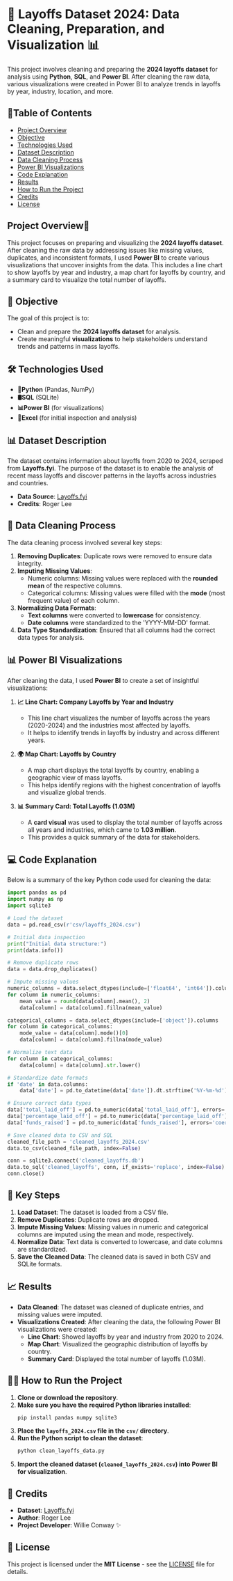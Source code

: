 # 🚀 Layoffs Dataset 2024: Data Cleaning, Preparation, and Visualization 📊

This project involves cleaning and preparing the **2024 layoffs dataset** for analysis using **Python**, **SQL**, and **Power BI**. After cleaning the raw data, various visualizations were created in Power BI to analyze trends in layoffs by year, industry, location, and more.

##  📖Table of Contents
- [Project Overview](#project-overview)
- [Objective](#objective)
- [Technologies Used](#technologies-used)
- [Dataset Description](#dataset-description)
- [Data Cleaning Process](#data-cleaning-process)
- [Power BI Visualizations](#power-bi-visualizations)
- [Code Explanation](#code-explanation)
- [Results](#results)
- [How to Run the Project](#how-to-run-the-project)
- [Credits](#credits)
- [License](#license)

##  Project Overview📁
This project focuses on preparing and visualizing the **2024 layoffs dataset**. After cleaning the raw data by addressing issues like missing values, duplicates, and inconsistent formats, I used **Power BI** to create various visualizations that uncover insights from the data. This includes a line chart to show layoffs by year and industry, a map chart for layoffs by country, and a summary card to visualize the total number of layoffs.

## 🎯 Objective
The goal of this project is to:
- Clean and prepare the **2024 layoffs dataset** for analysis.
- Create meaningful **visualizations** to help stakeholders understand trends and patterns in mass layoffs.

## 🛠 Technologies Used
- **🐍Python** (Pandas, NumPy)
- **🛢️SQL** (SQLite)
- **📊Power BI** (for visualizations)
- **📅Excel** (for initial inspection and analysis)

## 📊 Dataset Description
The dataset contains information about layoffs from 2020 to 2024, scraped from **Layoffs.fyi**. The purpose of the dataset is to enable the analysis of recent mass layoffs and discover patterns in the layoffs across industries and countries.

- **Data Source**: [Layoffs.fyi](https://layoffs.fyi/)
- **Credits**: Roger Lee

## 🧹 Data Cleaning Process
The data cleaning process involved several key steps:

1. **Removing Duplicates**: Duplicate rows were removed to ensure data integrity.
2. **Imputing Missing Values**: 
   - Numeric columns: Missing values were replaced with the **rounded mean** of the respective columns.
   - Categorical columns: Missing values were filled with the **mode** (most frequent value) of each column.
3. **Normalizing Data Formats**: 
   - **Text columns** were converted to **lowercase** for consistency.
   - **Date columns** were standardized to the 'YYYY-MM-DD' format.
4. **Data Type Standardization**: Ensured that all columns had the correct data types for analysis.

## 📊 Power BI Visualizations

After cleaning the data, I used **Power BI** to create a set of insightful visualizations:

1. **📈 Line Chart: Company Layoffs by Year and Industry**  
   - This line chart visualizes the number of layoffs across the years (2020-2024) and the industries most affected by layoffs.
   - It helps to identify trends in layoffs by industry and across different years.

2. **🌍 Map Chart: Layoffs by Country**  
   - A map chart displays the total layoffs by country, enabling a geographic view of mass layoffs.
   - This helps identify regions with the highest concentration of layoffs and visualize global trends.

3. **📊 Summary Card: Total Layoffs (1.03M)**  
   - A **card visual** was used to display the total number of layoffs across all years and industries, which came to **1.03 million**.
   - This provides a quick summary of the data for stakeholders.

## 💻 Code Explanation

Below is a summary of the key Python code used for cleaning the data:

```python
import pandas as pd
import numpy as np
import sqlite3

# Load the dataset
data = pd.read_csv(r'csv/layoffs_2024.csv')

# Initial data inspection
print("Initial data structure:")
print(data.info())

# Remove duplicate rows
data = data.drop_duplicates()

# Impute missing values
numeric_columns = data.select_dtypes(include=['float64', 'int64']).columns
for column in numeric_columns:
    mean_value = round(data[column].mean(), 2)
    data[column] = data[column].fillna(mean_value)

categorical_columns = data.select_dtypes(include=['object']).columns
for column in categorical_columns:
    mode_value = data[column].mode()[0]
    data[column] = data[column].fillna(mode_value)

# Normalize text data
for column in categorical_columns:
    data[column] = data[column].str.lower()

# Standardize date formats
if 'date' in data.columns:
    data['date'] = pd.to_datetime(data['date']).dt.strftime('%Y-%m-%d')

# Ensure correct data types
data['total_laid_off'] = pd.to_numeric(data['total_laid_off'], errors='coerce')
data['percentage_laid_off'] = pd.to_numeric(data['percentage_laid_off'], errors='coerce')
data['funds_raised'] = pd.to_numeric(data['funds_raised'], errors='coerce')

# Save cleaned data to CSV and SQL
cleaned_file_path = 'cleaned_layoffs_2024.csv'
data.to_csv(cleaned_file_path, index=False)

conn = sqlite3.connect('cleaned_layoffs.db')
data.to_sql('cleaned_layoffs', conn, if_exists='replace', index=False)
conn.close()
```

## 📝 Key Steps

1. **Load Dataset**: The dataset is loaded from a CSV file.
2. **Remove Duplicates**: Duplicate rows are dropped.
3. **Impute Missing Values**: Missing values in numeric and categorical columns are imputed using the mean and mode, respectively.
4. **Normalize Data**: Text data is converted to lowercase, and date columns are standardized.
5. **Save the Cleaned Data**: The cleaned data is saved in both CSV and SQLite formats.

## 📈 Results

- **Data Cleaned**: The dataset was cleaned of duplicate entries, and missing values were imputed.
- **Visualizations Created**: After cleaning the data, the following Power BI visualizations were created:
  - **Line Chart**: Showed layoffs by year and industry from 2020 to 2024.
  - **Map Chart**: Visualized the geographic distribution of layoffs by country.
  - **Summary Card**: Displayed the total number of layoffs (1.03M).

## 🏃‍♀️ How to Run the Project

1. **Clone or download the repository**.
2. **Make sure you have the required Python libraries installed**:
    ```bash
    pip install pandas numpy sqlite3
    ```
3. **Place the `layoffs_2024.csv` file in the `csv/` directory**.
4. **Run the Python script to clean the dataset**:
    ```bash
    python clean_layoffs_data.py
    ```
5. **Import the cleaned dataset (`cleaned_layoffs_2024.csv`) into **Power BI** for visualization**.

## 👏 Credits

- **Dataset**: [Layoffs.fyi](https://layoffs.fyi/)
- **Author**: Roger Lee
- **Project Developer**: Willie Conway ✨

## 📄 License

This project is licensed under the **MIT License** - see the [LICENSE](LICENSE) file for details.
